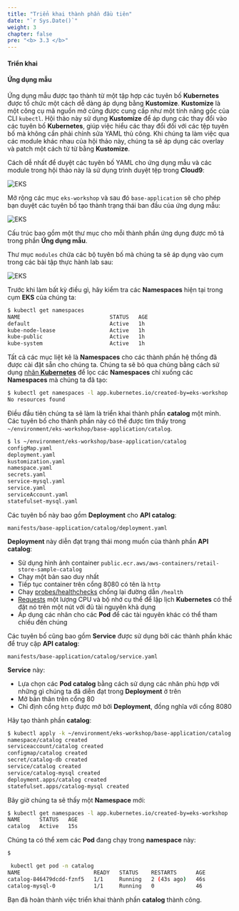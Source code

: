 ```yaml
---
title: "Triển khai thành phần đầu tiên"
date: "`r Sys.Date()`"
weight: 3
chapter: false
pre: "<b> 3.3 </b>"
---
```


#### Triển khai

#### Ứng dụng mẫu

Ứng dụng mẫu được tạo thành từ một tập hợp các tuyên bố **Kubernetes** được tổ chức một cách dễ dàng áp dụng bằng **Kustomize**. **Kustomize** là một công cụ mã nguồn mở cũng được cung cấp như một tính năng gốc của CLI `kubectl`. Hội thảo này sử dụng **Kustomize** để áp dụng các thay đổi vào các tuyên bố **Kubernetes**, giúp việc hiểu các thay đổi đối với các tệp tuyên bố mà không cần phải chỉnh sửa YAML thủ công. Khi chúng ta làm việc qua các module khác nhau của hội thảo này, chúng ta sẽ áp dụng các overlay và patch một cách từ từ bằng **Kustomize**.

Cách dễ nhất để duyệt các tuyên bố YAML cho ứng dụng mẫu và các module trong hội thảo này là sử dụng trình duyệt tệp trong **Cloud9**:

![EKS](../../../../images/part6/00021.png?featherlight=false&width=60pc)

Mở rộng các mục `eks-workshop` và sau đó `base-application` sẽ cho phép bạn duyệt các tuyên bố tạo thành trạng thái ban đầu của ứng dụng mẫu:

![EKS](../../../../images/part6/00022.png?featherlight=false&width=60pc)

Cấu trúc bao gồm một thư mục cho mỗi thành phần ứng dụng được mô tả trong phần **Ứng dụng mẫu**.

Thư mục `modules` chứa các bộ tuyên bố mà chúng ta sẽ áp dụng vào cụm trong các bài tập thực hành lab sau:

![EKS](../../../../images/part6/00023.png?featherlight=false&width=60pc)

Trước khi làm bất kỳ điều gì, hãy kiểm tra các **Namespaces** hiện tại trong cụm **EKS** của chúng ta:

```bash
$ kubectl get namespaces
NAME                            STATUS   AGE
default                         Active   1h
kube-node-lease                 Active   1h
kube-public                     Active   1h
kube-system                     Active   1h
```

Tất cả các mục liệt kê là **Namespaces** cho các thành phần hệ thống đã được cài đặt sẵn cho chúng ta. Chúng ta sẽ bỏ qua chúng bằng cách sử dụng [nhãn **Kubernetes**](https://kubernetes.io/docs/concepts/overview/working-with-objects/labels/) để lọc các **Namespaces** chỉ xuống các **Namespaces** mà chúng ta đã tạo:

```bash
$ kubectl get namespaces -l app.kubernetes.io/created-by=eks-workshop
No resources found
```

Điều đầu tiên chúng ta sẽ làm là triển khai thành phần **catalog** một mình. Các tuyên bố cho thành phần này có thể được tìm thấy trong `~/environment/eks-workshop/base-application/catalog`.

```bash
$ ls ~/environment/eks-workshop/base-application/catalog
configMap.yaml
deployment.yaml
kustomization.yaml
namespace.yaml
secrets.yaml
service-mysql.yaml
service.yaml
serviceAccount.yaml
statefulset-mysql.yaml
```

Các tuyên bố này bao gồm **Deployment** cho **API catalog**:

```file
manifests/base-application/catalog/deployment.yaml
```

**Deployment** này diễn đạt trạng thái mong muốn của thành phần **API catalog**:

- Sử dụng hình ảnh container `public.ecr.aws/aws-containers/retail-store-sample-catalog`
- Chạy một bản sao duy nhất
- Tiếp tục container trên cổng 8080 có tên là `http`
- Chạy [probes/healthchecks](https://kubernetes.io/docs/tasks/configure-pod-container/configure-liveness-readiness-startup-probes/) chống lại đường dẫn `/health`
- [Requests](https://kubernetes.io/docs/concepts/configuration/manage-resources-containers/) một lượng CPU và bộ nhớ cụ thể để lập lịch **Kubernetes** có thể đặt nó trên một nút với đủ tài nguyên khả dụng
- Áp dụng các nhãn cho các **Pod** để các tài nguyên khác có thể tham chiếu đến chúng

Các tuyên bố cũng bao gồm **Service** được sử dụng bởi các thành phần khác để truy cập **API catalog**:

```file
manifests/base-application/catalog/service.yaml
```

**Service** này:

- Lựa chọn các **Pod catalog** bằng cách sử dụng các nhãn phù hợp với những gì chúng ta đã diễn đạt trong **Deployment** ở trên
- Mở bản thân trên cổng 80
- Chỉ định cổng `http` được mở bởi **Deployment**, đồng nghĩa với cổng 8080

Hãy tạo thành phần **catalog**:

```bash
$ kubectl apply -k ~/environment/eks-workshop/base-application/catalog
namespace/catalog created
serviceaccount/catalog created
configmap/catalog created
secret/catalog-db created
service/catalog created
service/catalog-mysql created
deployment.apps/catalog created
statefulset.apps/catalog-mysql created
```

Bây giờ chúng ta sẽ thấy một **Namespace** mới:

```bash
$ kubectl get namespaces -l app.kubernetes.io/created-by=eks-workshop
NAME      STATUS   AGE
catalog   Active   15s
```

Chúng ta có thể xem các **Pod** đang chạy trong **namespace** này:

```bash
$

 kubectl get pod -n catalog
NAME                       READY   STATUS    RESTARTS      AGE
catalog-846479dcdd-fznf5   1/1     Running   2 (43s ago)   46s
catalog-mysql-0            1/1     Running   0             46
```

Bạn đã hoàn thành việc triển khai thành phần **catalog** thành công.
